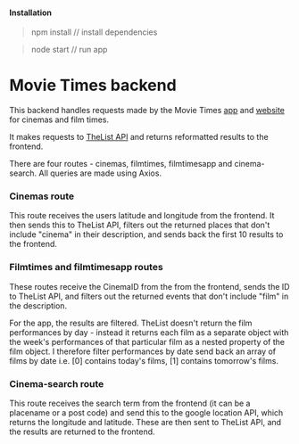 #### Installation

> npm install // install dependencies

> node start // run app

Movie Times backend
===================

This backend handles requests made by the Movie Times [app](https://github.com/ckpantelides/movietimes-native) and [website](https://github.com/ckpantelides/movietimes) for cinemas and film times.

It makes requests to [TheList API](https://api.list.co.uk/) and returns reformatted results to the frontend.

There are four routes - cinemas, filmtimes, filmtimesapp and cinema-search. All queries are made using Axios.

### Cinemas route
This route receives the users latitude and longitude from the frontend. It then sends this to TheList API, filters out the returned places that don't include "cinema" in their description, and sends back the first 10 results to the frontend.

### Filmtimes and filmtimesapp routes
These routes receive the CinemaID from the from the frontend, sends the ID to TheList API, and filters out the returned events that don't include "film" in the description.

For the app, the results are filtered.  TheList doesn't return the film performances by day - instead it returns each film as a separate object with the week's performances of that particular film as a nested property of the film object. I therefore filter performances by date send back an array of films by date i.e. [0] contains today's films, [1] contains tomorrow's films.

### Cinema-search route
This route receives the search term from the frontend (it can be a placename or a post code) and send this to the google location API, which returns the longitude and latitude. These are then sent to TheList API, and the results are returned to the frontend.
